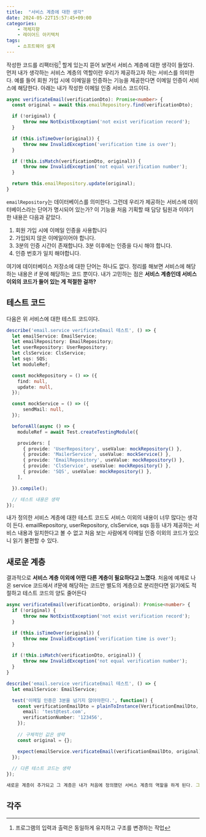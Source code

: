```yaml
---
title:  "서비스 계층에 대한 생각"
date: 2024-05-22T15:57:45+09:00
categories: 
    - 객체지향
    - 레이어드 아키텍처
tags:
    - 소프트웨어 설계
---
```


작성한 코드를 리팩터링[^1] 할게 있는지 뜯어 보면서 서비스 계층에 대한 생각이 들었다. 먼저 내가 생각하는 서비스 계층의 역할이란 우리가 제공하고자 하는 서비스를 의미한다. 예를 들어 회원 가입 시에 이메일을 인증하는 기능을 제공한다면 이메일 인증이 서비스에 해당한다. 아래는 내가 작성한 이메일 인증 서비스 코드이다.

```ts
async verificateEmail(verificationDto): Promise<number> {
  const original = await this.emailRepository.find(verificationDto);

  if (!original) {
	  throw new NotExistException('not exist verification record');
  }

  if (this.isTimeOver(original)) {
	  throw new InvalidException('verification time is over');
  }

  if (!this.isMatch(verificationDto, original)) {
	  throw new InvalidException('not equal verification number');
  }

  return this.emailRepository.update(original);
}

```

`emailRepository`는 데이터베이스를 의미한다. 그런데 우리가 제공하는 서비스에 데이터베이스라는 단어가 명시되어 있는가? 이 기능을 처음 기획할 때 담당 팀원과 이야기 한 내용은 다음과 같았다.

1. 회원 가입 시에 이메일 인증을 사용합니다
2. 가입되지 않은 이메일이어야 합니다.
3. 3분의 인증 시간이 존재합니다. 3분 이후에는 인증을 다시 해야 합니다.
4. 인증 번호가 일치 해야합니다.

여기에 데이터베이스 저장소에 대한 단어는 하나도 없다. 정리를 해보면 서비스에 해당하는 내용은 if 문에 해당하는 코드 뿐이다. 내가 고민하는 점은 **서비스 계층인데 서비스 이외의 코드가 들어 있는 게 적절한 걸까?** 

## 테스트 코드

다음은 위 서비스에 대한 테스트 코드이다.

```ts
describe('email.service verificateEmail 테스트', () => {
  let emailService: EmailService;
  let emailRepository: EmailRepository;
  let userRepository: UserRepository;
  let clsService: ClsService;
  let sqs: SQS;
  let moduleRef;

  const mockRepository = () => ({
    find: null,
    update: null,
  });

  const mockService = () => ({
	  sendMail: null,
  });

  beforeAll(async () => {
    moduleRef = await Test.createTestingModule({

    providers: [
      { provide: 'UserRepository', useValue: mockRepository() },
      { provide: 'MailerService', useValue: mockService() },
      { provide: 'EmailRepository', useValue: mockRepository() },
      { provide: 'ClsService', useValue: mockRepository() },
      { provide: 'SQS', useValue: mockRepository() },
    ],

  }).compile();

  // 테스트 내용은 생략
});
```

내가 정의한 서비스 계층에 대한 테스트 코드도 서비스 이외의 내용이 너무 많다는 생각이 든다. emailRepository, userRepository, clsService, sqs 등등 내가 제공하는 서비스 내용과 일치한다고 볼 수 없고 처음 보는 사람에게 이메일 인증 이외의 코드가 있으니 읽기 불편할 수 있다.

## 새로운 계층

결과적으로 **서비스 계층 이외에 어떤 다른 계층이 필요하다고 느꼈다**. 처음에 예제로 나온 service 코드에서 if문에 해당하는 코드만 별도의 계층으로 분리한다면 읽기에도 적절하고 테스트 코드의 양도 줄어든다

```ts
async verificateEmail(verificationDto, original): Promise<number> {
  if (!original) {
	  throw new NotExistException('not exist verification record');
  }

  if (this.isTimeOver(original)) {
	  throw new InvalidException('verification time is over');
  }

  if (!this.isMatch(verificationDto, original)) {
	  throw new InvalidException('not equal verification number');
  }
}

describe('email.service verificateEmail 테스트', () => {
  let emailService: EmailService;

  test('이메일 인증은 3분을 넘기지 않아야한다.', function() {
    const verificationEmailDto = plainToInstance(VerificationEmailDto, {
      email: 'test@test.com',
      verificationNumber: '123456',
    });
  
    // 구체적인 값은 생략
    const original = {};

    expect(emailService.verificateEmail(verificationEmailDto, original)).rejects.toThrow(new NotExistException('not exist verification record'));
  });
  
  // 다른 테스트 코드는 생략
});

새로운 계층이 추가되고 그 계층은 내가 처음에 정의했던 서비스 계층의 역할을 하게 된다. 그러면 현재의 **서비스 계층은 필요한 객체들을 조합해서 실행하는 역할로 변경된다**.

```

## 각주

[^1]: 프로그램의 입력과 출력은 동일하게 유지하고 구조를 변경하는 작업
